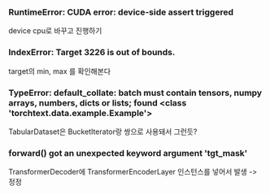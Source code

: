 ### RuntimeError: CUDA error: device-side assert triggered
device cpu로 바꾸고 진행하기

### IndexError: Target 3226 is out of bounds.
target의 min, max 를 확인해본다 

### TypeError: default_collate: batch must contain tensors, numpy arrays, numbers, dicts or lists; found <class 'torchtext.data.example.Example'>
TabularDataset은 BucketIterator랑 쌍으로 사용돼서 그런듯?


### forward() got an unexpected keyword argument 'tgt_mask'
TransformerDecoder에 TransformerEncoderLayer 인스턴스를 넣어서 발생 -> 정정
